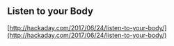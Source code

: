 ## Listen to your Body
  
  [http://hackaday.com/2017/06/24/listen-to-your-body/](http://hackaday.com/2017/06/24/listen-to-your-body/)
